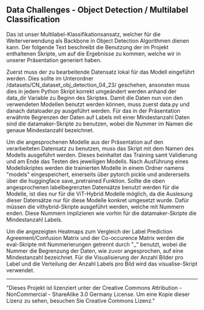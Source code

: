 Data Challenges - Object Detection / Multilabel Classification
--------------------------------------------------------------
Das ist unser Multilabel-Klassifikationsansatz, welcher für die Weiterverwendung als Backbone in Object Detection Algorithmen dienen kann. Der folgende Text beschreibt die Benutzung der im Projekt enthaltenen
Skripte, um auf die Ergebnisse zu kommen, welche wir in unserer Präsentation generiert haben. 

Zuerst muss der zu bearbeitende Datensatz lokal für das Modell eingeführt werden. Dies sollte im Unterordner /datasets/CN_dataset_obj_detection_04_23/ geschehen, 
ansonsten muss dies in jedem Python Skript korrekt umgeändert werden anhand der data_dir Variable zu Beginn des Skriptes. Damit die Daten nun von den verwendeten Modellen benutzt werden können,
muss zuerst data.py und danach dataloader.py ausgeführt werden. Für das in der Präsentation erwähnte Begrenzen der Daten auf Labels mit einer Mindestanzahl Daten sind die datamaker-Skripte zu benutzen,
wobei die Nummer im Namen die genaue Mindestanzahl bezeichnet.

Um die angesprochenen Modelle aus der Präsentation auf den verarbeiteten Datensatz zu benutzen, muss das Skript mit dem Namen des Modells ausgeführt werden. Dieses beinhaltet das Training samt Validierung
und am Ende das Testen des jeweiligen Modells. Nach Ausführung eines Modellskriptes werden die trainierten Modelle in einem Ordner namens "models" eingespeichert, einerseits über pytorch pickle und andererseits
über die huggingface save_pretrained Funktion. Sollte die oben angesprochenen labelbegrenzten Datensätze benutzt werden für die Modelle, ist dies nur für die ViT-Hybrid Modelle möglich, da die Auslesung
dieser Datensätze nur für diese Modelle konkret umgesetzt wurde. Dafür müssen die vithybrid-Skripte ausgeführt werden, welche mit Nummern enden. Diese Nummern implizieren wie vorhin für die datamaker-Skripte
die Mindestanzahl Labels.

Um die angezeigten Heatmaps zum Vergleich der Label Prediction Agreement/Confusion Matrix und der Co-occurence Matrix werden die eval-Skripte mit Nummerierungen getrennt durch "_" benutzt, wobei die Nummer die 
Begrenzung der Daten, wie zuvor angesprochen, auf eine Mindestanzahl bezeichnet. Für die Visualisierung der Anzahl Bilder pro Label und die Verteilung der Anzahl Labels pro Bild wird das visualise-Skript verwendet.

-----------------------------------------------------------------------------------------------------------------------

"Dieses Projekt ist lizenziert unter der Creative Commons Attribution - NonCommercial - ShareAlike 3.0 Germany License.
Um eine Kopie dieser Lizenz zu sehen, besuchen Sie Creative Commons Lizenz."

